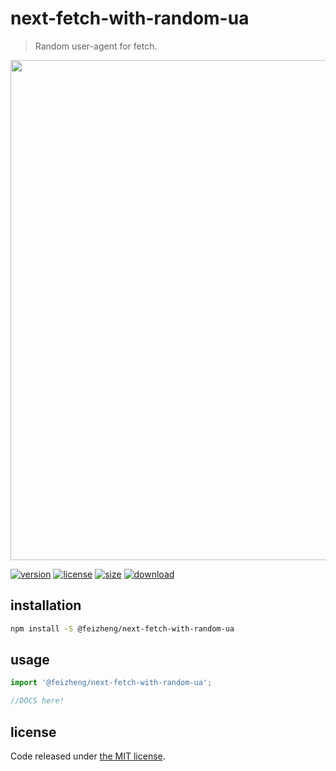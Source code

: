 # next-fetch-with-random-ua
> Random user-agent for fetch.

<img src="https://tva1.sinaimg.cn/large/007S8ZIlgy1gg7qhvzpvpj31mc03qn3w.jpg" width="800" />

[![version][version-image]][version-url]
[![license][license-image]][license-url]
[![size][size-image]][size-url]
[![download][download-image]][download-url]

## installation
```bash
npm install -S @feizheng/next-fetch-with-random-ua
```

## usage
```js
import '@feizheng/next-fetch-with-random-ua';

//DOCS here!
```

## license
Code released under [the MIT license](https://github.com/afeiship/next-fetch-with-random-ua/blob/master/LICENSE.txt).

[version-image]: https://img.shields.io/npm/v/@feizheng/next-fetch-with-random-ua
[version-url]: https://npmjs.org/package/@feizheng/next-fetch-with-random-ua

[license-image]: https://img.shields.io/npm/l/@feizheng/next-fetch-with-random-ua
[license-url]: https://github.com/afeiship/next-fetch-with-random-ua/blob/master/LICENSE.txt

[size-image]: https://img.shields.io/bundlephobia/minzip/@feizheng/next-fetch-with-random-ua
[size-url]: https://github.com/afeiship/next-fetch-with-random-ua/blob/master/dist/next-fetch-with-random-ua.min.js

[download-image]: https://img.shields.io/npm/dm/@feizheng/next-fetch-with-random-ua
[download-url]: https://www.npmjs.com/package/@feizheng/next-fetch-with-random-ua
